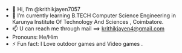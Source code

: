 - 👋 Hi, I’m @krithikjayen7057
- 🌱 I’m currently learning B.TECH Computer Science Engineering in Karunya Institute Of Technology And Sciences , Coimbatore.
- 📫 U can reach me through mail ==> krithikjayen4@gmail.com
-  Pronouns: He/Him
- ⚡ Fun fact: I Love outdoor games and Video games .
